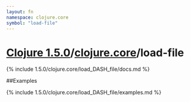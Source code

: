 ```yaml
---
layout: fn
namespace: clojure.core
symbol: "load-file"
---
```


# [Clojure 1.5.0](../../)/[clojure.core](../)/load-file

{% include 1.5.0/clojure.core/load_DASH_file/docs.md %}

##Examples

{% include 1.5.0/clojure.core/load_DASH_file/examples.md %}

